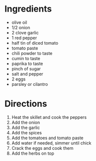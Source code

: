 # Ingredients

* olive oil
* 1/2 onion
* 2 clove garlic
* 1 red pepper
* half tin of diced tomato
* tomato paste
* chili powder to taste
* cumin to taste
* paprika to taste
* pinch of sugar
* salt and pepper
* 2 eggs
* parsley or cilantro

# Directions

1. Heat the skillet and cook the peppers
2. Add the onion
3. Add the garlic
4. Add the spices
5. Add the tomatoes and tomato paste
6. Add water if needed, simmer until chick
7. Crack the eggs and cook them
8. Add the herbs on top
